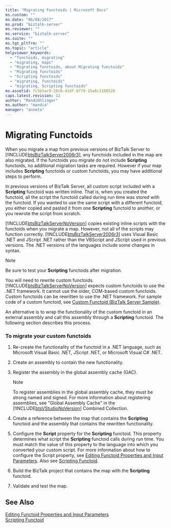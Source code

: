 ```yaml
---
title: "Migrating Functoids | Microsoft Docs"
ms.custom: ""
ms.date: "06/08/2017"
ms.prod: "biztalk-server"
ms.reviewer: ""
ms.service: "biztalk-server"
ms.suite: ""
ms.tgt_pltfrm: ""
ms.topic: "article"
helpviewer_keywords: 
  - "functoids, migrating"
  - "migrating, maps"
  - "Migrating functoids, about Migrating functoids"
  - "Migrating functoids"
  - "Scripting functoids"
  - "migrating, functoids"
  - "migrating, Scripting functoids"
ms.assetid: fc5b3ac9-28c6-41df-b779-15a8c3188528
caps.latest.revision: 12
author: "MandiOhlinger"
ms.author: "mandia"
manager: "anneta"
---
```

# Migrating Functoids
When you migrate a map from previous versions of BizTalk Server to [!INCLUDE[btsBizTalkServer2006r3](../includes/btsbiztalkserver2006r3-md.md)], any functoids included in the map are also migrated. If the functoids you migrate do not include **Scripting** functoids, no additional migration tasks are required. However if your map includes **Scripting** functoids or custom functoids, you may have additional steps to perform.  
  
 In previous versions of BizTalk Server, all custom script included with a **Scripting** functoid was written inline. That is, when you created the functoid, all the script the functoid called during run time was stored with the functoid. If you wanted to use the same script with a different functoid, you either copied and pasted it from one **Scripting** functoid to another, or you rewrote the script from scratch.  
  
 [!INCLUDE[btsBizTalkServerNoVersion](../includes/btsbiztalkservernoversion-md.md)] copies existing inline scripts with the functoids when you migrate a map. However, not all of the scripts may function correctly. [!INCLUDE[btsBizTalkServer2006r3](../includes/btsbiztalkserver2006r3-md.md)] uses Visual Basic .NET and JScript .NET rather than the VBScript and JScript used in previous versions. The .NET versions of the languages include some changes in syntax.  
  
> [!NOTE]
>  Be sure to test your **Scripting** functoids after migration.  
  
 You will need to rewrite custom functoids. [!INCLUDE[btsBizTalkServerNoVersion](../includes/btsbiztalkservernoversion-md.md)] expects custom functoids to use the .NET framework. It cannot use the older, COM-based custom functoids. Custom functoids can be rewritten to use the .NET framework. For sample code of a custom functoid, see [Custom Functoid (BizTalk Server Sample)](../core/custom-functoid-biztalk-server-sample.md).  
  
 An alternative is to wrap the functionality of the custom functoid in an external assembly and call this assembly through a **Scripting** functoid. The following section describes this process.  
  
### To migrate your custom functoids  
  
1.  Re-create the functionality of the functoid in a .NET language, such as Microsoft Visual Basic .NET, JScript .NET, or Microsoft Visual C# .NET.  
  
2.  Create an assembly to contain the new functionality.  
  
3.  Register the assembly in the global assembly cache (GAC).  
  
    > [!NOTE]
    >  To register assemblies in the global assembly cache, they must be strong named and signed. For more information about registering assemblies, see "Global Assembly Cache" in the [!INCLUDE[btsVStudioNoVersion](../includes/btsvstudionoversion-md.md)] Combined Collection.  
  
4.  Create a reference between the map that contains the **Scripting** functoid and the assembly that contains the rewritten functionality.  
  
5.  Configure the **Script** property for the **Scripting** functoid. This property determines what script the **Scripting** functoid calls during run time. You must match the value of this property to the language into which you converted your custom script. For more information about how to configure the Script property, see [Editing Functoid Properties and Input Parameters](../core/editing-functoid-properties-and-input-parameters.md). Also see [Scripting Functoid](../core/scripting-functoid.md).  
  
6.  Build the BizTalk project that contains the map with the **Scripting** functoid.  
  
7.  Validate and test the map.  
  
## See Also  
 [Editing Functoid Properties and Input Parameters](../core/editing-functoid-properties-and-input-parameters.md)   
 [Scripting Functoid](../core/scripting-functoid.md)